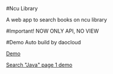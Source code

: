 #Ncu Library

A web app to search books on ncu library

#Important!
NOW ONLY API, NO VIEW

#Demo
Auto build by daocloud

[Demo](http://boot-nculib.daoapp.io)

[Search "Java" page 1 demo](http://boot-nculib.daoapp.io/api/books/java?page=1)
